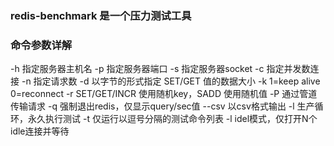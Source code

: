 ### redis-benchmark 是一个压力测试工具
### 命令参数详解
-h 指定服务器主机名
-p 指定服务器端口
-s 指定服务器socket
-c 指定并发数连接
-n 指定请求数
-d 以字节的形式指定 SET/GET 值的数据大小
-k 1=keep alive 0=reconnect
-r SET/GET/INCR 使用随机key，SADD 使用随机值
-P 通过管道传输<numreq>请求
-q 强制退出redis，仅显示query/sec值
--csv 以csv格式输出
-l 生产循环，永久执行测试
-t 仅运行以逗号分隔的测试命令列表
-l idel模式，仅打开N个idle连接并等待


